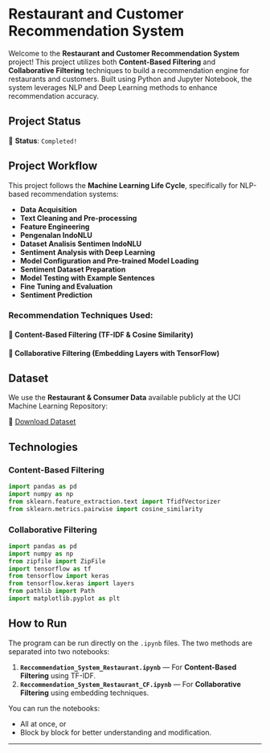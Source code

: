 # Restaurant and Customer Recommendation System

Welcome to the **Restaurant and Customer Recommendation System** project! This project utilizes both **Content-Based Filtering** and **Collaborative Filtering** techniques to build a recommendation engine for restaurants and customers. Built using Python and Jupyter Notebook, the system leverages NLP and Deep Learning methods to enhance recommendation accuracy.

## Project Status

🚧 **Status**: `Completed!`

## Project Workflow

This project follows the **Machine Learning Life Cycle**, specifically for NLP-based recommendation systems:

- **Data Acquisition**
- **Text Cleaning and Pre-processing**
- **Feature Engineering**
- **Pengenalan IndoNLU**
- **Dataset Analisis Sentimen IndoNLU**
- **Sentiment Analysis with Deep Learning**
- **Model Configuration and Pre-trained Model Loading**
- **Sentiment Dataset Preparation**
- **Model Testing with Example Sentences**
- **Fine Tuning and Evaluation**
- **Sentiment Prediction**

### Recommendation Techniques Used:

#### 📌 Content-Based Filtering (TF-IDF & Cosine Similarity)
#### 📌 Collaborative Filtering (Embedding Layers with TensorFlow)

## Dataset

We use the **Restaurant & Consumer Data** available publicly at the UCI Machine Learning Repository:

🔗 [Download Dataset](https://archive.ics.uci.edu/dataset/232/restaurant+consumer+data)

## Technologies

### Content-Based Filtering
```python
import pandas as pd
import numpy as np
from sklearn.feature_extraction.text import TfidfVectorizer
from sklearn.metrics.pairwise import cosine_similarity
```

### Collaborative Filtering
```python
import pandas as pd
import numpy as np
from zipfile import ZipFile
import tensorflow as tf
from tensorflow import keras
from tensorflow.keras import layers
from pathlib import Path
import matplotlib.pyplot as plt
```

## How to Run

The program can be run directly on the `.ipynb` files. The two methods are separated into two notebooks:

1. **`Reccommendation_System_Restaurant.ipynb`** — For **Content-Based Filtering** using TF-IDF.
2. **`Reccommendation_System_Restaurant_CF.ipynb`** — For **Collaborative Filtering** using embedding techniques.

You can run the notebooks:
- All at once, or
- Block by block for better understanding and modification.

---
